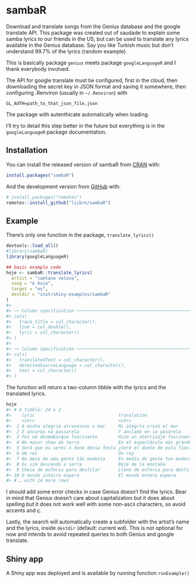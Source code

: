 
<!-- README.md is generated from README.Rmd. Please edit that file -->

# sambaR

<!-- badges: start -->
<!-- badges: end -->

Download and translate songs from the Genius database and the google
translate API. This package was created out of saudade to explain some
samba lyrics to our friends in the US, but can be used to translate any
lyrics available in the Genius database. Say you like Turkish music but
don’t understand 99.7% of the lyrics (random example).

This is basically package `genius` meets package `googleLanguageR` and I
thank everybody involved.

The API for google translate must be configured, first in the cloud,
then downloading the secret key in JSON format and saving it somewhere,
then configuring .Renviron (usually in `~/.Renviron`) with

`GL_AUTH=path_to_that_json_file.json`

The package with autenthicate automatically when loading.

I’ll try to detail this step better in the future but everything is in
the `googleLanguageR` package documentation.

## Installation

You can install the released version of sambaR from
[CRAN](https://CRAN.R-project.org) with:

``` r
install.packages("sambaR")
```

And the development version from [GitHub](https://github.com/) with:

``` r
# install.packages("remotes")
remotes::install_github("liibre/sambaR")
```

## Example

There’s only one function in the package, `translate_lyrics()`

``` r
devtools::load_all()
#library(sambaR)
library(googleLanguageR)
```

``` r
## basic example code
hoje <- sambaR::translate_lyrics(
  artist = "caetano veloso",
  song = "é hoje",
  target = "es",
  destdir = "inst/shiny-examples/sambaR"
)
#> 
#> ── Column specification ────────────────────────────────────────────────────────
#> cols(
#>   track_title = col_character(),
#>   line = col_double(),
#>   lyric = col_character()
#> )
#> 
#> ── Column specification ────────────────────────────────────────────────────────
#> cols(
#>   translatedText = col_character(),
#>   detectedSourceLanguage = col_character(),
#>   text = col_character()
#> )
```

The function will return a two-column tibble with the lyrics and the
translated lyrics.

``` r
hoje
#> # A tibble: 24 x 2
#>    lyric                                translation                           
#>    <chr>                                <chr>                                 
#>  1 A minha alegria atravessou o mar     Mi alegría cruzó el mar               
#>  2 E ancorou na passarela               Y anclado en la pasarela              
#>  3 Fez um desembarque fascinante        Hizo un aterrizaje fascinante         
#>  4 No maior show da terra               En el espectáculo más grande del mundo
#>  5 Será que eu serei o dono dessa festa ¿Seré el dueño de esta fiesta?        
#>  6 Um rei                               Un rey                                
#>  7 No meio de uma gente tão modesta     En medio de gente tan modesta         
#>  8 Eu vim descendo a serra              Bajé de la montaña                    
#>  9 Cheio de euforia para desfilar       Lleno de euforia para desfilar        
#> 10 O mundo inteiro espera               El mundo entero espera                
#> # … with 14 more rows
```

I should add some error checks in case Genius doesn’t find the lyrics.
Bear in mind that Genius doesn’t care about capitalization but it does
about spelling *but* it does not work well with some non-ascii
characters, so avoid accents and ç.

Lastly, the search will automatically create a subfolder with the
artist’s name and the lyrics, inside `destdir` (default: current wd).
This is not optional for now and intends to avoid repeated queries to
both Genius and google translate.

## Shiny app

A Shiny app was deployed and is available by running function
`runExample()`
